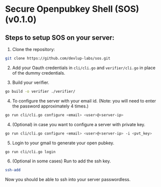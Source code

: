 # Secure Openpubkey Shell (SOS) (v0.1.0)

## Steps to setup SOS on your server:

1. Clone the repository:

```bash
git clone https://github.com/devlup-labs/sos.git
```

2. Add your Oauth credentials in `cli/cli.go` and `verifier/cli.go` in place of the dummy credentials.

3. Build your verifier.
```bash
go build -o verifier ./verifier/
```

4. To configure the server with your email id. (Note: you will need to enter the password approximately 4 times.)

```bash
go run cli/cli.go configure <email> <user>@<server-ip>
```

4. (Optional) in case you want to configure a server with private key.  

```bash
go run cli/cli.go configure <email> <user>@<server-ip> -i <pvt_key>
```

5. Login to your gmail to generate your open pubkey.

```bash
go run cli/cli.go login
```

6. (Optional in some cases) Run to add the ssh key.
```bash
ssh-add
```

Now you should be able to ssh into your server passwordless.
